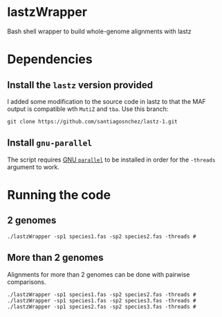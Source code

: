 # lastzWrapper
Bash shell wrapper to build whole-genome alignments with lastz

# Dependencies
## Install the `lastz` version provided
I added some modification to the source code in lastz to that the MAF output is compatible wth `MutiZ` and `tba`.
Use this branch:
```
git clone https://github.com/santiagosnchez/lastz-1.git
```

## Install `gnu-parallel`
The script requires [GNU `parallel`](https://www.gnu.org/software/parallel/) to be installed in order for the `-threads` argument to work.

# Running the code
## 2 genomes
```
./lastzWrapper -sp1 species1.fas -sp2 species2.fas -threads #
```

## More than 2 genomes
Alignments for more than 2 genomes can be done with pairwise comparisons.
```
./lastzWrapper -sp1 species1.fas -sp2 species2.fas -threads #
./lastzWrapper -sp1 species1.fas -sp2 species3.fas -threads #
./lastzWrapper -sp1 species2.fas -sp2 species3.fas -threads #
```

